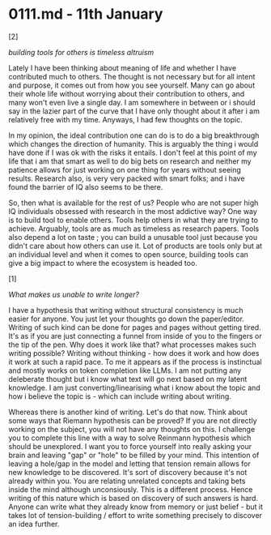 # 0111.md - 11th January

[2]

*building tools for others is timeless altruism*

Lately I have been thinking about meaning of life and whether I have contributed much to others. The thought is not necessary but for all intent and purpose, it comes out from how you see yourself. Many can go about their whole life without worrying about their contribution to others, and many won't even live a single day. I am somewhere in between or i should say in the lazier part of the curve that I have only thought about it after i am relatively free with my time. Anyways, I had few thoughts on the topic.

In my opinion, the ideal contribution one can do is to do a big breakthrough which changes the direction of humanity. This is arguably the thing i would have done if I was ok with the risks it entails. I don't feel at this point of my life that i am that smart as well to do big bets on research and neither my patience allows for just working on one thing for years without seeing results. Research also, is very very packed with smart folks; and i have found the barrier of IQ also seems to be there.

So, then what is available for the rest of us? People who are not super high IQ individuals obsessed with research in the most addictive way? One way is to build tool to enable others. Tools help others in what they are trying to achieve. Arguably, tools are as much as timeless as research papers. Tools also depend a lot on taste ; you can build a unusable tool just because you didn't care about how others can use it. Lot of products are tools only but at an individual level and when it comes to open source, building tools can give a big impact to where the ecosystem is headed too.

[1]

*What makes us unable to write longer?*

I have a hypothesis that writing without structural consistency is much easier for anyone. You just let your thoughts go down the paper/editor. Writing of such kind can be done for pages and pages without getting tired. It's as if you are just connecting a funnel from inside of you to the fingers or the tip of the pen. Why does it work like that? what processes makes such writing possible? Writing without thinking - how does it work and how does it work at such a rapid pace. To me it appears as if the process is instinctual and mostly works on token completion like LLMs. I am not putting any deleberate thought but i know what text will go next based on my latent knowledge. I am just converting/linearising what i know about the topic and how i believe the topic is - which can include writing about writing.

Whereas there is another kind of writing. Let's do that now. Think about some ways that Riemann hypothesis can be proved? If you are not directly working on the subject, you will not have any thoughts on this. I challenge you to complete this line with a way to solve Reinmann hypothesis which should be unexplored. I want you to force yourself into really asking your brain and leaving "gap" or "hole" to be filled by your mind. This intention of leaving a hole/gap in the model and letting that tension remain allows for new knowledge to be discovered. It's sort of discovery because it's not already within you. You are relating unrelated concepts and taking bets inside the mind although unconsiously. This is a different process. Hence writing of this nature which is based on discovery of such answers is hard. Anyone can write what they already know from memory or just belief - but it takes lot of tension-building / effort to write something precisely to discover an idea further.
